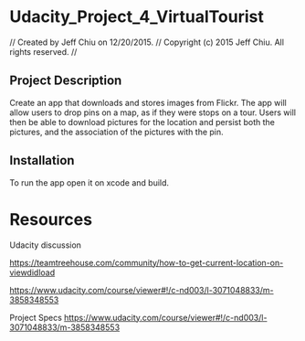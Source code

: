 # Udacity_Project_4_VirtualTourist

//  Created by Jeff Chiu on 12/20/2015.
//  Copyright (c) 2015 Jeff Chiu. All rights reserved.
//


## Project Description
Create an app that downloads and stores images from Flickr. The app will allow users to drop pins on a map, as if they were stops on a tour. Users will then be able to download pictures for the location and persist both the pictures, and the association of the pictures with the pin.

## Installation
To run the app open it on xcode and build.

# Resources

Udacity discussion

https://teamtreehouse.com/community/how-to-get-current-location-on-viewdidload

https://www.udacity.com/course/viewer#!/c-nd003/l-3071048833/m-3858348553

Project Specs
https://www.udacity.com/course/viewer#!/c-nd003/l-3071048833/m-3858348553